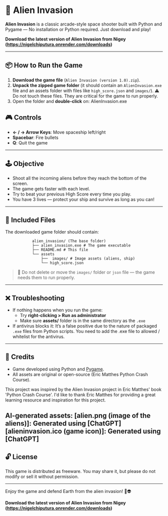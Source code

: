 # 👾 Alien Invasion 

**Alien Invasion** is a classic arcade-style space shooter built with Python and Pygame 
— No installation or Python required. Just download and play!

**Download the latest version of Alien Invasion from Nigey (https://nigelchiputura.onrender.com/downloads)**

---

## 📦 How to Run the Game

1. **Download the game file** (`Alien Invasion (version 1.0).zip`).
1. **Unpack the zipped game folder** (it should contain an `AlienInvasion.exe` file and an assets folder with files like `high_score.json` and `images/`). ⚠ Do not touch these files. They are critical for the game to run properly.
3. Open the folder and **double-click** on: AlienInvasion.exe


## 🎮 Controls

- **← / → Arrow Keys**: Move spaceship left/right  
- **Spacebar**: Fire bullets  
- **Q**: Quit the game  

---

## 🕹️ Objective

- Shoot all the incoming aliens before they reach the bottom of the screen.
- The game gets faster with each level.
- Try to beat your previous High Score every time you play.
- You have 3 lives — protect your ship and survive as long as you can!

---

## 📁 Included Files

The downloaded game folder should contain:

				alien_invasion/ (The base folder)
				├── alien_invasion.exe # The game executable
				├── README.md # This file
				└── assets
					├──  images/ # Image assets (aliens, ship)
					└── high_score.json
> 🔔 Do not delete or move the `images/` folder or `json` file — the game needs them to run properly.

---

## ❌ Troubleshooting

- If nothing happens when you run the game:
  - Try **right-clicking > Run as administrator**
  - Make sure **assets/** folder is in the same directory as the `.exe`
- If antivirus blocks it: It’s a false positive due to the nature of packaged `.exe` files from Python scripts.
 You need to add the .exe file to  allowed / whitelist for the antivirus.

---

## 📜 Credits

- Game developed using Python and [Pygame](https://www.pygame.org/).
- All assets are original or open-source (Eric Matthes Python Crash Course).

This project was inspired by the Alien Invasion project in Eric Matthes' book 'Python Crash Course'. I'd like to thank Eric Matthes for providing a great learning resource and inspiration for this project.

AI-generated assets:
		[alien.png (image of the aliens)]: Generated using [ChatGPT]
		[alieninvasion.ico (game icon)]: Generated using [ChatGPT]
---

## 🔓 License

This game is distributed as freeware. You may share it, but please do not modify or sell it without permission.

---

Enjoy the game and defend Earth from the alien invasion! 🚀👽

**Download the latest version of Alien Invasion from Nigey (https://nigelchiputura.onrender.com/downloads)**


